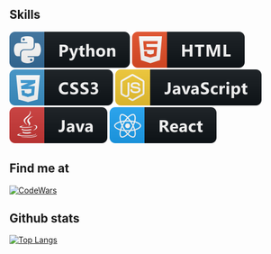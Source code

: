 <!--
**Fisherman386/fisherman386** is a ✨ _special_ ✨ repository because its `README.md` (this file) appears on your GitHub profile.

https://simpleicons.org/?q=C
-->

## Skills
<p>
  <img src="https://github.com/MikeCodesDotNET/ColoredBadges/blob/master/svg/dev/languages/python.svg" />
  <img src="https://github.com/MikeCodesDotNET/ColoredBadges/blob/master/svg/dev/languages/html.svg" />
  <img src="https://github.com/MikeCodesDotNET/ColoredBadges/blob/master/svg/dev/languages/css3.svg" />
  <img src="https://github.com/MikeCodesDotNET/ColoredBadges/blob/master/svg/dev/languages/js.svg" />
  <img src="https://github.com/MikeCodesDotNET/ColoredBadges/blob/master/svg/dev/languages/java.svg" />
  <img src="https://github.com/MikeCodesDotNET/ColoredBadges/blob/master/svg/dev/frameworks/react.svg" />
</p>  

## Find me at
[![CodeWars](https://img.shields.io/badge/Codewars-f89999?style=for-the-badge&logo=codewars&logoColor=white&labelColor=101010)](https://www.codewars.com/users/Fisherman386)

## Github stats
[![Top Langs](https://github-readme-stats.vercel.app/api/top-langs/?username=fisherman386&layout=compact)](https://github.com/anuraghazra/github-readme-stats)

